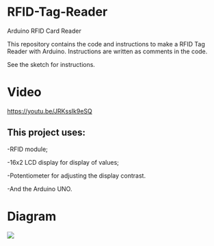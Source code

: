 # RFID-Tag-Reader
Arduino RFID Card Reader 

This repository contains the code and instructions to make a RFID Tag Reader with Arduino. 
Instructions are written as comments in the code.

See the sketch for instructions.

# Video
https://youtu.be/JRKssIk9eSQ

## This project uses:
-RFID module;

-16x2 LCD display for display of values;

-Potentiometer for adjusting the display contrast.

-And the Arduino UNO.

# Diagram

<img src="https://i.imgur.com/icqgab0.png"/>
